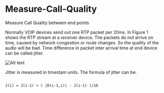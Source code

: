 # Measure-Call-Quality
Measure Call Quality between end points

Normally VOIP devices send out one RTP packet per 20ms. In Figure 1 shows the RTP stream at a receiver device. The packets do not arrive on time, caused by network congestion or route changes. So the quality of the audio will be bad. Time difference in packet inter arrival time at end device can be called jitter. 


![Alt text](http://www.icalleasy.com/images/jitter.png "Jitter") 



Jitter is measured in timestam units. The formula of jitter can be:

```

J(i) = J(i-1) + ( |D(i-1,i)| - J(i-1) )/16

```
